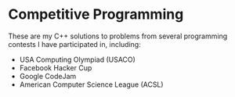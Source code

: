 # Competitive Programming

These are my C++ solutions to problems from several programming contests I have participated in, including:

* USA Computing Olympiad (USACO)
* Facebook Hacker Cup
* Google CodeJam
* American Computer Science League (ACSL)

